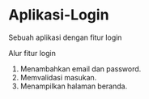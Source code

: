 # Aplikasi-Login
Sebuah aplikasi dengan fitur login

Alur fitur login
1. Menambahkan email dan password.
2. Memvalidasi masukan.
3. Menampilkan halaman beranda.
   
